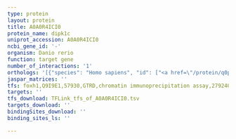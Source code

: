 ```yaml
---
type: protein
layout: protein
title: A0A0R4ICI0
protein_name: dipk1c
uniprot_accession: A0A0R4ICI0
ncbi_gene_id: '-'
organism: Danio rerio
function: target gene
number_of_interactions: '1'
orthologs: '[{"species": "Homo sapiens", "id": ["<a href=\"/protein/q0p6d2\">Q0P6D2</a>"]}, {"species": "Mus musculus", "id": ["<a href=\"/protein/q8bqt2\">Q8BQT2</a>"]}, {"species": "Rattus norvegicus", "id": ["D3ZJ65"]}, {"species": "Drosophila melanogaster", "id": ["<a href=\"/protein/q7kvc9\">Q7KVC9</a>"]}, {"species": "Caenorhabditis elegans", "id": ["<a href=\"/protein/h2kzf0\">H2KZF0</a>"]}]'
jaspar_matrices: ''
tfs: foxh1,Q9I9E1,57930,GTRD,chromatin immunoprecipitation assay,27924024%5Buid%5D,No
targets: ''
tfs_download: TFLink_tfs_of_A0A0R4ICI0.tsv
targets_download: ''
bindingSites_download: ''
binding_sites_ls: ''

---
```

